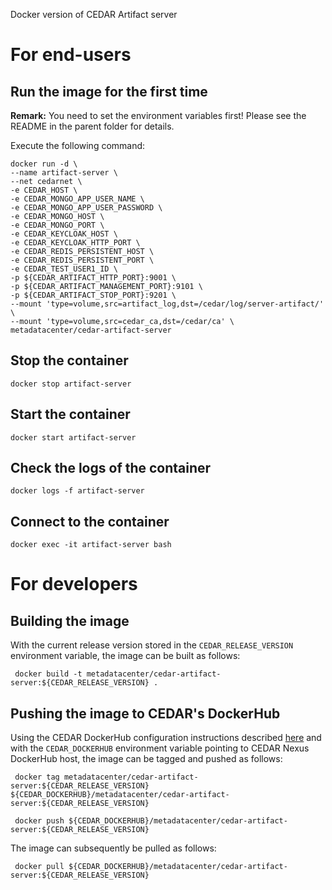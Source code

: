 Docker version of CEDAR Artifact server

# For end-users

## Run the image for the first time

**Remark:** You need to set the environment variables first! Please see the README in the parent folder for details.

Execute the following command:

````
docker run -d \
--name artifact-server \
--net cedarnet \
-e CEDAR_HOST \
-e CEDAR_MONGO_APP_USER_NAME \
-e CEDAR_MONGO_APP_USER_PASSWORD \
-e CEDAR_MONGO_HOST \
-e CEDAR_MONGO_PORT \
-e CEDAR_KEYCLOAK_HOST \
-e CEDAR_KEYCLOAK_HTTP_PORT \
-e CEDAR_REDIS_PERSISTENT_HOST \
-e CEDAR_REDIS_PERSISTENT_PORT \
-e CEDAR_TEST_USER1_ID \
-p ${CEDAR_ARTIFACT_HTTP_PORT}:9001 \
-p ${CEDAR_ARTIFACT_MANAGEMENT_PORT}:9101 \
-p ${CEDAR_ARTIFACT_STOP_PORT}:9201 \
--mount 'type=volume,src=artifact_log,dst=/cedar/log/server-artifact/' \
--mount 'type=volume,src=cedar_ca,dst=/cedar/ca' \
metadatacenter/cedar-artifact-server
````

## Stop the container

    docker stop artifact-server

## Start the container

    docker start artifact-server

## Check the logs of the container

    docker logs -f artifact-server

## Connect to the container

    docker exec -it artifact-server bash

# For developers

## Building the image

With the current release version stored in the `CEDAR_RELEASE_VERSION` environment variable, the image can be built as follows:

     docker build -t metadatacenter/cedar-artifact-server:${CEDAR_RELEASE_VERSION} .

## Pushing the image to CEDAR's DockerHub

Using the CEDAR DockerHub configuration instructions described [here](https://github.com/metadatacenter/cedar-conf/wiki/Configuring-Docker-to-use-the-CEDAR-Nexus-DockerHub) and with the `CEDAR_DOCKERHUB` environment variable pointing to CEDAR Nexus DockerHub host, the image can be tagged and pushed as follows:

     docker tag metadatacenter/cedar-artifact-server:${CEDAR_RELEASE_VERSION} ${CEDAR_DOCKERHUB}/metadatacenter/cedar-artifact-server:${CEDAR_RELEASE_VERSION}

     docker push ${CEDAR_DOCKERHUB}/metadatacenter/cedar-artifact-server:${CEDAR_RELEASE_VERSION}

The image can subsequently be pulled as follows:

     docker pull ${CEDAR_DOCKERHUB}/metadatacenter/cedar-artifact-server:${CEDAR_RELEASE_VERSION}
